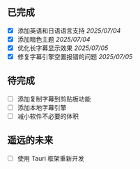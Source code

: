 ## 已完成

- [x] 添加英语和日语语言支持 *2025/07/04*
- [x] 添加暗色主题 *2025/07/04*
- [x] 优化长字幕显示效果 *2025/07/05*
- [x] 修复字幕引擎空置报错的问题 *2025/07/05*

## 待完成

- [ ] 添加复制字幕到剪贴板功能
- [ ] 添加本地字幕引擎
- [ ] 减小软件不必要的体积

## 遥远的未来

- [ ] 使用 Tauri 框架重新开发
